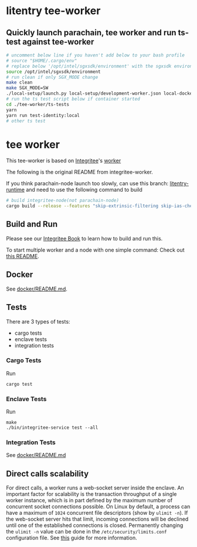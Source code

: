 # litentry tee-worker

## Quickly launch parachain, tee worker and run ts-test against tee-worker

```bash
# uncomment below line if you haven't add below to your bash profile
# source "$HOME/.cargo/env"
# replace below '/opt/intel/sgxsdk/environment' with the sgxsdk environment file path in your system
source /opt/intel/sgxsdk/environment
# run clean if only SGX_MODE change
make clean
make SGX_MODE=SW
./local-setup/launch.py local-setup/development-worker.json local-docker
# run the ts test script below if container started
cd ./tee-worker/ts-tests
yarn
yarn run test-identity:local
# other ts test
```

# tee worker

This tee-worker is based on [Integritee](https://integritee.network)'s [worker](https://github.com/integritee-network/worker)

The following is the original README from integritee-worker.

If you think parachain-node launch too slowly, can use this branch: [litentry-runtime](https://github.com/litentry/integritee-node/tree/litentry-runtime) and need to use the following command to build
``` bash
# build integritee-node(not parachain-node)
cargo build --release --features "skip-extrinsic-filtering skip-ias-check"
```

## Build and Run
Please see our [Integritee Book](https://docs.integritee.network/4-development/4.4-sdk) to learn how to build and run this.

To start multiple worker and a node with one simple command: Check out [this README](local-setup/README.md).

## Docker
See [docker/README.md](docker/README.md).

## Tests

There are 3 types of tests:
- cargo tests
- enclave tests
- integration tests

### Cargo Tests
Run
```
cargo test
```

### Enclave Tests
Run

```
make
./bin/integritee-service test --all
```

### Integration Tests
See [docker/README.md](docker/README.md)

## Direct calls scalability

For direct calls, a worker runs a web-socket server inside the enclave. An important factor for scalability is the transaction throughput of a single worker instance, which is in part defined by the maximum number of concurrent socket connections possible. On Linux by default, a process can have a maximum of `1024` concurrent file descriptors (show by `ulimit -n`).
If the web-socket server hits that limit, incoming connections will be declined until one of the established connections is closed. Permanently changing the `ulimit -n` value can be done in the `/etc/security/limits.conf` configuration file. See [this](https://linuxhint.com/permanently_set_ulimit_value/) guide for more information.

